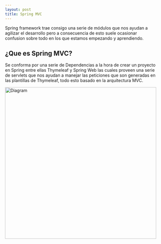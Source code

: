 ```yaml
---
layout: post
title: Spring MVC
---
```




Spring framework trae consigo una serie de módulos que nos ayudan a agilizar el desarrollo
pero a consecuencia de esto suele ocasionar confusion sobre todo en los que estamos empezando
y aprendiendo.

## ¿Que es Spring MVC?
Se conforma por una serie de Dependencias a la hora de crear un proyecto en Spring entre ellas Thymeleaf y Spring Web las cuales
proveen una serie de servlets que nos ayudan a manejar las peticiones que son generadas en las plantillas de Thymeleaf, todo esto basado en la arquitectura MVC.


<img src="{{ site.baseurl }}/images/2020-09-05/diagrama.jpg" alt="Diagram" style="width: 500;"/>


